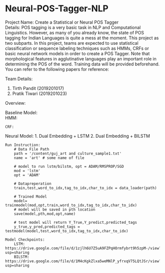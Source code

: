 # Neural-POS-Tagger-NLP

Project Name: Create a Statistical or Neural POS Tagger<br />
Details:
POS tagging is a very basic task in NLP and Computational Linguistics. However, as many
of you already know, the state of POS tagging for Indian Languages is quite a mess at the
moment. This project as two subparts.
In this project, teams are expected to use statistical classification or sequence labeling
techniques such as HMMs, CRFs or basic neural network models in order to create a POS
Tagger. Note that morphological features in agglutinative languages play an important role
in determining the POS of the word. Training data will be provided beforehand. You can
refer to the following papers for reference:


Team Details:
1. Tirth Pandit (2019201017)
2. Pratik Tiwari (2019201023)



Overview:

Baseline Model: <br />
	HMM:<br />

	CRF:

Neural Model:
	1. Dual Embedding + LSTM
	2. Dual Embedding + BILSTM

	Run Instruction:
		# Data File Path
		path = '/content/guj_art and culture_sample1.txt'
		name = 'art' # some name of file

		# model to run lstm/bilstm, opt = ADAM/RMSPROP/SGD
		mod = 'lstm'
		opt = 'ADAM'

		# Datapreperation
		train,test,word_to_idx,tag_to_idx,char_to_idx = data_loader(path)
		
		# Trained Model
		model= trainmodel(mod,opt,train,word_to_idx,tag_to_idx,char_to_idx)
		# model will be saved in pth location
		save(model,pth,mod,opt,name)
		
		# test model will return Y_True,Y_predict,predicted_tags
		y_true,y_pred,predicted_tags = testmodel(model,test,word_to_idx,tag_to_idx,char_to_idx)

	Model Checkpoints:
		LSTM: https://drive.google.com/file/d/1zjlh6U7Z5uA9FZPqHOrmfybrt9h5zpM-/view?usp=sharing 
		BILSTM: https://drive.google.com/file/d/1M4cKgkZlxa5weMNlP_yfrxqV75LQtJSr/view?usp=sharing
